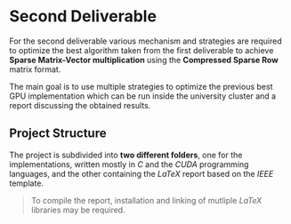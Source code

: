# Second Deliverable

For the second deliverable various mechanism and strategies are required to
optimize the best algorithm taken from the first deliverable to achieve
**Sparse Matrix-Vector multiplication** using the **Compressed Sparse Row**
matrix format.

The main goal is to use multiple strategies to optimize the previous best GPU
implementation which can be run inside the university cluster and a report
discussing the obtained results.

## Project Structure

The project is subdivided into **two different folders**, one for the
implementations, written mostly in *C* and the *CUDA* programming languages, and
the other containing the *LaTeX* report based on the *IEEE* template.

> To compile the report, installation and linking of mutliple *LaTeX* libraries
> may be required.
